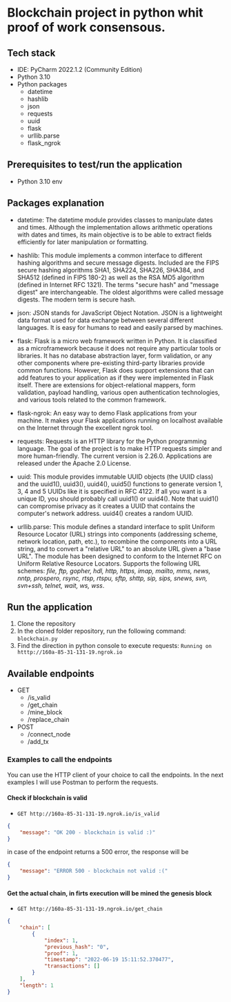 # Blockchain project in python whit proof of work consensous.

## Tech stack
- IDE: PyCharm 2022.1.2 (Community Edition)
- Python 3.10
- Python packages 
     - datetime
     - hashlib
     - json
     - requests
     - uuid
     - flask
     - urllib.parse
     - flask_ngrok

## Prerequisites to test/run the application
- Python 3.10 env

## Packages explanation
- datetime: The datetime module provides classes to manipulate dates and times. Although the implementation allows arithmetic operations with dates and times, its main objective is to be able to extract fields efficiently for later manipulation or formatting.

- hashlib: This module implements a common interface to different hashing algorithms and secure message digests. Included are the FIPS secure hashing algorithms SHA1, SHA224, SHA226, SHA384, and SHA512 (defined in FIPS 180-2) as well as the RSA MD5 algorithm (defined in Internet RFC 1321). The terms "secure hash" and "message digest" are interchangeable. The oldest algorithms were called message digests. The modern term is secure hash.

- json: JSON stands for JavaScript Object Notation. JSON is a lightweight data format used for data exchange between several different languages. It is easy for humans to read and easily parsed by machines.

- flask: Flask is a micro web framework written in Python. It is classified as a microframework because it does not require any particular tools or libraries. It has no database abstraction layer, form validation, or any other components where pre-existing third-party libraries provide common functions. However, Flask does support extensions that can add features to your application as if they were implemented in Flask itself. There are extensions for object-relational mappers, form validation, payload handling, various open authentication technologies, and various tools related to the common framework.

- flask-ngrok: An easy way to demo Flask applications from your machine. It makes your Flask applications running on localhost available on the Internet through the excellent ngrok tool.

- requests: Requests is an HTTP library for the Python programming language. The goal of the project is to make HTTP requests simpler and more human-friendly. The current version is 2.26.0. Applications are released under the Apache 2.0 License.

- uuid: This module provides immutable UUID objects (the UUID class) and the uuid1(), uuid3(), uuid4(), uuid5() functions to generate version 1, 3, 4 and 5 UUIDs like it is specified in RFC 4122.
If all you want is a unique ID, you should probably call uuid1() or uuid4(). Note that uuid1() can compromise privacy as it creates a UUID that contains the computer's network address. uuid4() creates a random UUID.

- urllib.parse: This module defines a standard interface to split Uniform Resource Locator (URL) strings into components (addressing scheme, network location, path, etc.), to recombine the components into a URL string, and to convert a "relative URL" to an absolute URL given a "base URL". The module has been designed to conform to the Internet RFC on Uniform Relative Resource Locators. Supports the following URL schemes: *file, ftp, gopher, hdl, http, https, imap, mailto, mms, news, nntp, prospero, rsync, rtsp, rtspu, sftp, shttp, sip, sips, snews, svn, svn+ssh, telnet, wait, ws, wss*.

## Run the application
1. Clone the repository
2. In the cloned folder repository, run the following command: ```blockchain.py```
3. Find the direction in python console to execute requests: ```Running on htttp://160a-85-31-131-19.ngrok.io```

## Available endpoints
- GET 
     - /is_valid 
     - /get_chain
     - /mine_block
     - /replace_chain
- POST 
     - /connect_node
     - /add_tx

### Examples to call the endpoints
You can use the HTTP client of your choice to call the endpoints. In the next examples I will use Postman to perform the requests.

#### Check if blockchain is valid
- `GET http://160a-85-31-131-19.ngrok.io/is_valid`
```json
{
    "message": "OK 200 - blockchain is valid :)"
}
```
in case of the endpoint returns a 500 error, the response will be
```json
{
    "message": "ERROR 500 - blockchain not valid :("
}
```

#### Get the actual chain, in firts execution will be mined the genesis block
- `GET http://160a-85-31-131-19.ngrok.io/get_chain`
```json
{
    "chain": [
        {
            "index": 1,
            "previous_hash": "0",
            "proof": 1,
            "timestamp": "2022-06-19 15:11:52.370477",
            "transactions": []
        }
    ],
    "length": 1
}
```
